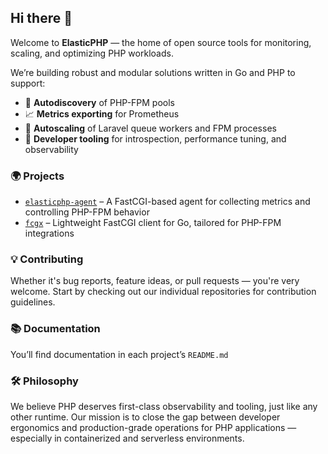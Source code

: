 ## Hi there 👋

Welcome to **ElasticPHP** — the home of open source tools for monitoring, scaling, and optimizing PHP workloads.

We’re building robust and modular solutions written in Go and PHP to support:
- 🧠 **Autodiscovery** of PHP-FPM pools
- 📈 **Metrics exporting** for Prometheus
- 🚀 **Autoscaling** of Laravel queue workers and FPM processes
- 🧰 **Developer tooling** for introspection, performance tuning, and observability

### 🌍 Projects

- [`elasticphp-agent`](https://github.com/elasticphphq/agent) – A FastCGI-based agent for collecting metrics and controlling PHP-FPM behavior
- [`fcgx`](https://github.com/elasticphphq/fcgx) – Lightweight FastCGI client for Go, tailored for PHP-FPM integrations

### 💡 Contributing

Whether it's bug reports, feature ideas, or pull requests — you're very welcome. Start by checking out our individual repositories for contribution guidelines.

### 📚 Documentation

You’ll find documentation in each project’s `README.md`

### 🛠 Philosophy

We believe PHP deserves first-class observability and tooling, just like any other runtime. Our mission is to close the gap between developer ergonomics and production-grade operations for PHP applications — especially in containerized and serverless environments.
